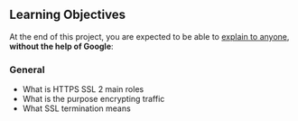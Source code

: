<h2>Learning Objectives</h2>

<p>At the end of this project, you are expected to be able to <a href="/rltoken/DiMDOA6KHirT2gz-fjNEiA" title="explain to anyone" target="_blank">explain to anyone</a>, <strong>without the help of Google</strong>:</p>

<h3>General</h3>

<ul>
<li>What is HTTPS SSL 2 main roles</li>
<li>What is the purpose encrypting traffic</li>
<li>What SSL termination means</li>
</ul>
